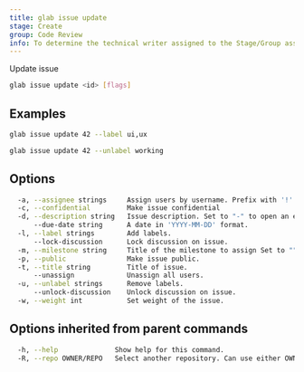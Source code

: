 ```yaml
---
title: glab issue update
stage: Create
group: Code Review
info: To determine the technical writer assigned to the Stage/Group associated with this page, see https://about.gitlab.com/handbook/product/ux/technical-writing/#assignments
---
```


<!--
This documentation is auto generated by a script.
Please do not edit this file directly. Run `make gen-docs` instead.
-->

Update issue

```bash title="terminal"
glab issue update <id> [flags]
```

## Examples

```bash title="terminal"
glab issue update 42 --label ui,ux

glab issue update 42 --unlabel working
```

## Options

```bash title="terminal"
  -a, --assignee strings     Assign users by username. Prefix with '!' or '-' to remove from existing assignees, or '+' to add new. Otherwise, replace existing assignees with these users.
  -c, --confidential         Make issue confidential
  -d, --description string   Issue description. Set to "-" to open an editor.
      --due-date string      A date in 'YYYY-MM-DD' format.
  -l, --label strings        Add labels.
      --lock-discussion      Lock discussion on issue.
  -m, --milestone string     Title of the milestone to assign Set to "" or 0 to unassign.
  -p, --public               Make issue public.
  -t, --title string         Title of issue.
      --unassign             Unassign all users.
  -u, --unlabel strings      Remove labels.
      --unlock-discussion    Unlock discussion on issue.
  -w, --weight int           Set weight of the issue.
```

## Options inherited from parent commands

```bash title="terminal"
  -h, --help              Show help for this command.
  -R, --repo OWNER/REPO   Select another repository. Can use either OWNER/REPO or `GROUP/NAMESPACE/REPO` format. Also accepts full URL or Git URL.
```
